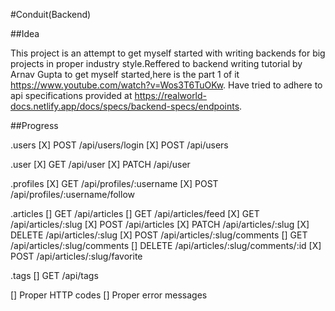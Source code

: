 #Conduit(Backend)

##Idea

This project is an attempt to get myself started with writing backends for big projects in proper industry style.Reffered to backend writing tutorial by Arnav Gupta to get myself started,here is the part 1 of it https://www.youtube.com/watch?v=Wos3T6TuOKw. Have tried to adhere to api specifications provided at https://realworld-docs.netlify.app/docs/specs/backend-specs/endpoints.

##Progress

.users
[X] POST /api/users/login
[X] POST /api/users

.user
[X] GET /api/user
[X] PATCH /api/user

.profiles
[X] GET /api/profiles/:username
[X] POST /api/profiles/:username/follow


.articles
[]  GET /api/articles
[]  GET /api/articles/feed
[X] GET /api/articles/:slug
[X] POST /api/articles
[X] PATCH /api/articles/:slug
[X] DELETE /api/articles/:slug
[X] POST /api/articles/:slug/comments
[]  GET /api/articles/:slug/comments
[]  DELETE /api/articles/:slug/comments/:id
[X] POST /api/articles/:slug/favorite

.tags
[] GET /api/tags


[] Proper HTTP codes 
[] Proper error messages